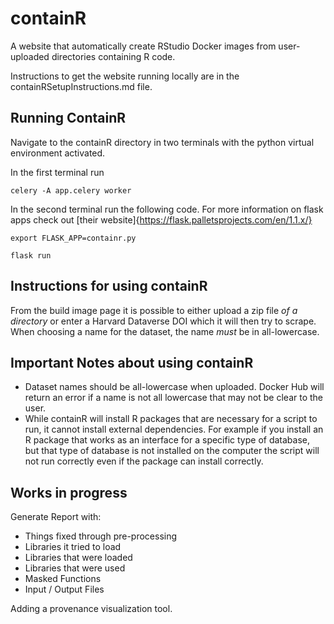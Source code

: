 # containR
A website that automatically create RStudio Docker images from user-uploaded directories containing R code.

Instructions to get the website running locally are in the containRSetupInstructions.md file. 

## Running ContainR

Navigate to the containR directory in two terminals with the python virtual environment activated. 

In the first terminal run 
```{bash}
celery -A app.celery worker
```

In the second terminal run the following code. For more information on flask apps check out [their website]{https://flask.palletsprojects.com/en/1.1.x/}
```{bash}
export FLASK_APP=containr.py

flask run
```

## Instructions for using containR

From the build image page it is possible to either upload a zip file *of a directory* or enter a Harvard Dataverse DOI which it will then try to scrape. When choosing a name for the dataset, the name *must* be in all-lowercase. 

## Important Notes about using containR

- Dataset names should be all-lowercase when uploaded. Docker Hub will return an error if a name is not all lowercase that may not be clear to the user. 
- While containR will install R packages that are necessary for a script to run, it cannot install external dependencies. For example if you install an R package that works as an interface for a specific type of database, but that type of database is not installed on the computer the script will not run correctly even if the package can install correctly.  

## Works in progress

Generate Report with:

- Things fixed through pre-processing
- Libraries it tried to load
- Libraries that were loaded
- Libraries that were used
- Masked Functions
- Input / Output Files

Adding a provenance visualization tool. 
